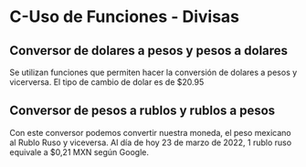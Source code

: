 # C-Uso de Funciones - Divisas

## Conversor de dolares a pesos y pesos a dolares
Se utilizan funciones que permiten hacer la conversión de dolares a pesos y vicerversa. El tipo de cambio de dolar es de $20.95

## Conversor de pesos a rublos y rublos a pesos
Con este conversor podemos convertir nuestra moneda, el peso mexicano al Rublo Ruso y viceversa. Al día de hoy 23 de marzo de 2022, 1 rublo ruso equivale a $0,21 MXN según Google.
